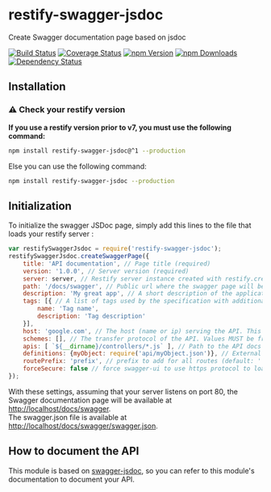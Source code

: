 # restify-swagger-jsdoc
Create Swagger documentation page based on jsdoc

[![Build Status](https://travis-ci.org/RemyJeancolas/restify-swagger-jsdoc.svg?branch=master)](https://travis-ci.org/RemyJeancolas/restify-swagger-jsdoc)
[![Coverage Status](https://coveralls.io/repos/github/RemyJeancolas/restify-swagger-jsdoc/badge.svg?branch=master)](https://coveralls.io/github/RemyJeancolas/restify-swagger-jsdoc?branch=master)
[![npm Version](https://img.shields.io/npm/v/restify-swagger-jsdoc.svg)](https://www.npmjs.com/package/restify-swagger-jsdoc)
[![npm Downloads](https://img.shields.io/npm/dm/restify-swagger-jsdoc.svg)](https://www.npmjs.com/package/restify-swagger-jsdoc)
[![Dependency Status](https://gemnasium.com/badges/github.com/RemyJeancolas/restify-swagger-jsdoc.svg)](https://gemnasium.com/github.com/RemyJeancolas/restify-swagger-jsdoc)

## Installation

### :warning: Check your restify version

**If you use a restify version prior to v7, you must use the following command:**
```bash
npm install restify-swagger-jsdoc@^1 --production
```
Else you can use the following command:
```bash
npm install restify-swagger-jsdoc --production
```

## Initialization

To initialize the swagger JSDoc page, simply add this lines to the file that loads your restify server :

```javascript
var restifySwaggerJsdoc = require('restify-swagger-jsdoc');
restifySwaggerJsdoc.createSwaggerPage({
    title: 'API documentation', // Page title (required)
    version: '1.0.0', // Server version (required)
    server: server, // Restify server instance created with restify.createServer() (required)
    path: '/docs/swagger', // Public url where the swagger page will be available (required)
    description: 'My great app', // A short description of the application. (default: '')
    tags: [{ // A list of tags used by the specification with additional metadata (default: [])
        name: 'Tag name',
        description: 'Tag description'
    }],
    host: 'google.com', // The host (name or ip) serving the API. This MUST be the host only and does not include the scheme nor sub-paths.
    schemes: [], // The transfer protocol of the API. Values MUST be from the list: "http", "https", "ws", "wss". (default: [])
    apis: [ `${__dirname}/controllers/*.js` ], // Path to the API docs (default: [])
    definitions: {myObject: require('api/myObject.json')}, // External definitions to add to swagger (default: [])
    routePrefix: 'prefix', // prefix to add for all routes (default: '')
    forceSecure: false // force swagger-ui to use https protocol to load JSON file (default: false)
});
```

With these settings, assuming that your server listens on port 80, the Swagger documentation page will be available at [http://localhost/docs/swagger](http://localhost/docs/swagger).  
The swagger.json file is available at [http://localhost/docs/swagger/swagger.json](http://localhost/docs/swagger/swagger.json).

## How to document the API

This module is based on [swagger-jsdoc](https://www.npmjs.com/package/swagger-jsdoc), so you can refer to this module's documentation to document your API.
